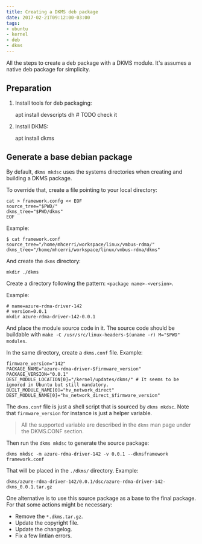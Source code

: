 ```yaml
---
title: Creating a DKMS deb package
date: 2017-02-21T09:12:00-03:00
tags:
- ubuntu
- kernel
- deb
- dkms
---
```


All the steps to create a deb package with a DKMS module. It's assumes a native
deb package for simplicity.

Preparation
-----------

1. Install tools for deb packaging:

	apt install devscripts dh # TODO check it

2. Install DKMS:

	apt install dkms


Generate a base debian package
------------------------------

By default, `dkms mkdsc` uses the systems directories when creating and building
a DKMS package.

To override that, create a file pointing to your local directory:

	cat > framework.confg << EOF
	source_tree="$PWD/"
	dkms_tree="$PWD/dkms"
	EOF

Example:

	$ cat framework.conf
	source_tree="/home/mhcerri/workspace/linux/vmbus-rdma/"
	dkms_tree="/home/mhcerri/workspace/linux/vmbus-rdma/dkms"

And create the `dkms` directory:

	mkdir ./dkms

Create a directory following the pattern: `<package name>-<version>`.

Example:

	# name=azure-rdma-driver-142
	# version=0.0.1
	mkdir azure-rdma-driver-142-0.0.1 

And place the module source code in it. The source code should be buildable with
`make -C /usr/src/linux-headers-$(uname -r) M="$PWD" modules`.

In the same directory, create a `dkms.conf` file. Example:

	firmware_version="142"
	PACKAGE_NAME="azure-rdma-driver-$firmware_version"
	PACKAGE_VERSION="0.0.1"
	DEST_MODULE_LOCATION[0]="/kernel/updates/dkms/" # It seems to be ignored in Ubuntu but still mandatory.
	BUILT_MODULE_NAME[0]="hv_network_direct"
	DEST_MODULE_NAME[0]="hv_network_direct_$firmware_version"

The `dkms.conf` file is just a shell script that is sourced by `dkms mkdsc`.
Note that `firmware_version` for instance is just a helper variable.

> All the supported variable are described in the `dkms` man page under the
> DKMS.CONF section.

Then run the `dkms mkdsc` to generate the source package:

	dkms mkdsc -m azure-rdma-driver-142 -v 0.0.1 --dkmsframework framework.conf

That will be placed in the `./dkms/` directory. Example:

	dkms/azure-rdma-driver-142/0.0.1/dsc/azure-rdma-driver-142-dkms_0.0.1.tar.gz

One alternative is to use this source package as a base to the final package.
For that some actions might be necessary:

- Remove the `*.dkms.tar.gz`.
- Update the copyright file.
- Update the changelog.
- Fix a few lintian errors.
